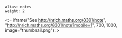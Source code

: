 ````
alias: notes
weight: 2
````

<:= iframe("See http://nrich.maths.org/8301/note", "http://nrich.maths.org/8301/note?mobile=1", 700, 1000, image="thumbnail.png") :>